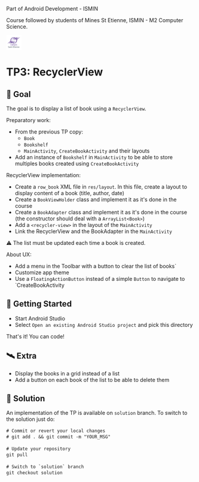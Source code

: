 Part of Android Development - ISMIN

Course followed by students of Mines St Etienne, ISMIN - M2 Computer Science.

[![Mines St Etienne](./logo.png)](https://www.mines-stetienne.fr/)

# TP3: RecyclerView

## 📝 Goal

The goal is to display a list of book using a `RecyclerView`.

Preparatory work:
- From the previous TP copy:
    - `Book`
    - `Bookshelf`
    - `MainActivity`, `CreateBookActivity` and their layouts
- Add an instance of `Bookshelf` in `MainActivity` to be able to store multiples books created using `CreateBookActivity`

RecyclerView implementation: 
- Create a `row_book` XML file in `res/layout`. In this file, create a layout to display content of a book (title, author, date)
- Create a `BookViewHolder` class and implement it as it's done in the course
- Create a `BookAdapter` class and implement it as it's done in the course (the constructor should deal with a `ArrayList<Book>`)
- Add a `<recycler-view>` in the layout of the `MainActivity`
- Link the RecyclerView and the BookAdapter in the `MainActivity`

⚠️ The list must be updated each time a book is created.

About UX:
- Add a menu in the Toolbar with a button to clear the list of books`
- Customize app theme
- Use a `FloatingActionButton` instead of a simple `Button` to navigate to `CreateBookActivity

## 🚀 Getting Started

 - Start Android Studio
 - Select `Open an existing Android Studio project` and pick this directory

That's it! You can code!

## 🛰 Extra

- Display the books in a grid instead of a list
- Add a button on each book of the list to be able to delete them

## 🔑 Solution

An implementation of the TP is available on `solution` branch. To switch to the solution just do:

```
# Commit or revert your local changes
# git add . && git commit -m "YOUR_MSG" 

# Update your repository
git pull

# Switch to `solution` branch
git checkout solution
```